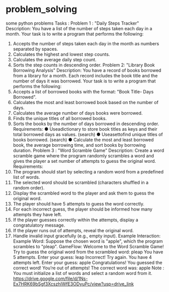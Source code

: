 # problem_solving
some python problems
Tasks :
 Problem 1 : "Daily Steps Tracker"
 Description:
 You have a list of the number of steps taken each day in a month. Your task is to write a
 program that performs the following:
 1. Accepts the number of steps taken each day in the month as numbers separated by
 spaces.
 2. Calculates the highest and lowest step counts.
 3. Calculates the average daily step count.
 4. Sorts the step counts in descending order.
 Problem 2: "Library Book Borrowing Analysis"
 Description:
 You have a record of books borrowed from a library for a month. Each record includes the book
 title and the number of days it was borrowed. Your task is to write a program that performs the
 following:
 1. Accepts a list of borrowed books with the format: "Book Title- Days Borrowed".
 2. Calculates the most and least borrowed book based on the number of days.
 3. Calculates the average number of days books were borrowed.
 4. Finds the unique titles of all borrowed books.
 5. Sorts the books by the number of days borrowed in descending order.
 Requirements:
 ● Useadictionary to store book titles as keys and their total borrowed days as values.
 (search)
 ● Useasettofind unique titles of books borrowed. (search)
 ● Calculate the most and least borrowed book, the average borrowing time, and sort books
 by borrowing duration.
Problem 3 : "Word Scramble Game"
 Description:
 Create a word scramble game where the program randomly scrambles a word and gives the
 player a set number of attempts to guess the original word.
 Requirements:
 1. The program should start by selecting a random word from a predefined list of words.
 2. The selected word should be scrambled (characters shuffled in a random order).
 3. Display the scrambled word to the player and ask them to guess the original word.
 4. The player should have 5 attempts to guess the word correctly.
 5. For each incorrect guess, the player should be informed how many attempts they have
 left.
 6. If the player guesses correctly within the attempts, display a congratulatory message.
 7. If the player runs out of attempts, reveal the original word.
 8. Handle invalid input gracefully (e.g., empty input).
 Example Interaction:
 Example Word:
 Suppose the chosen word is "apple", which the program scrambles to "pleap".
 GameFlow:
 Welcome to the Word Scramble Game!
 Try to guess the original word from the scrambled word: pleap
 You have 5 attempts.
 Enter your guess: leap
 Incorrect! Try again. You have 4 attempts left.
 Enter your guess: apple
 Congratulations! You guessed the correct word!
You’re out of attempts! The correct word was: apple
 Note : You must initialize a list of words and select a random word
 from it.
https://drive.google.com/file/d/1Ns-Ex7HRK69bSgf3XcszhIWfE3ODyuPc/view?usp=drive_link

